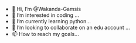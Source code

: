 - 👋 Hi, I’m @Wakanda-Gamsis
- 👀 I’m interested in coding ...
- 🌱 I’m currently learning python...
- 💞️ I’m looking to collaborate on an edu account ...
- 📫 How to reach my goals...

<!---
Wakanda-Gamsis/Wakanda-Gamsis is a ✨ special ✨ repository because its `README.md` (this file) appears on your GitHub profile.
You can click the Preview link to take a look at your changes.
--->
